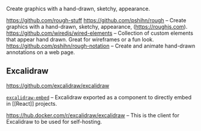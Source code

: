 Create graphics with a hand-drawn, sketchy, appearance.

https://github.com/rough-stuff
https://github.com/pshihn/rough – Create graphics with a hand-drawn, sketchy, appearance, (https://roughjs.com).
https://github.com/wiredjs/wired-elements – Collection of custom elements that appear hand drawn. Great for wireframes or a fun look.
https://github.com/pshihn/rough-notation – Create and animate hand-drawn annotations on a web page.

## Excalidraw

https://github.com/excalidraw/excalidraw

[`excalidraw-embed`](https://github.com/excalidraw/excalidraw-embed) – Excalidraw exported as a component to directly embed in [[React]] projects.

https://hub.docker.com/r/excalidraw/excalidraw – This is the client for Excalidraw to be used for self-hosting.
